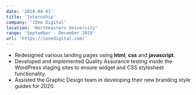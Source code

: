 ```yaml
---
date: '2018-04-01'
title: 'Internship'
company: 'iOne Digital'
location: 'Northeastern University'
range: 'September - December 2019'
url: 'https://ionedigital.com/'
---
```


- Redesigned various landing pages using **html**, **css** and
  **javascript**.
- Developed and implemented Quality Assurance testing
  inside the WordPress staging sites to ensure widget and
  CSS stylesheet functionality.
- Assisted the Graphic Design team in developing their new
  branding style guides for 2020.
